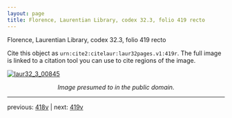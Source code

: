```yaml
---
layout: page
title: Florence, Laurentian Library, codex 32.3, folio 419 recto
---
```


Florence, Laurentian Library, codex 32.3, folio 419 recto

Cite this object as `urn:cite2:citelaur:laur32pages.v1:419r`.  The full image is linked to a citation tool you can use to cite regions of the image.

[![laur32_3_00845](http://www.homermultitext.org/iipsrv?IIIF=/project/homer/pyramidal/deepzoom/citelaur/laur32imgs/v1/laur32_3_00845.tif/full/800,/0/default.jpg)](http://www.homermultitext.org/ict2/?urn=urn:cite2:citelaur:laur32imgs.v1:laur32_3_00845) 

<p style="text-align: center; font-style: italic;">Image presumed to in the public domain.</p>

---

previous: [418v](../418v/) | next: [419v](../419v/)